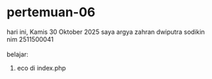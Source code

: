 # pertemuan-06

hari ini, Kamis 30 Oktober 2025
saya argya zahran dwiputra sodikin<br>
nim 2511500041<br>
<br>
belajar:<br>
<ol>
<li>eco di index.php</li>
</ol>